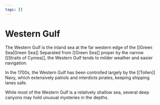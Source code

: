 ```yaml
---
tags: []
---
```

# Western Gulf

The Western Gulf is the inland sea at the far western edge of the [[Green Sea|Green Sea]] Separated from [[Green Sea]] proper by the narrow [[Straits of Cymea]], the Western Gulf tends to milder weather and easier navigation. 

In the 1700s, the Western Gulf has been controlled largely by the [[Tollen]] Navy, which extensively patrols and interdicts pirates, keeping shipping lanes safe. 

While most of the Western Gulf is a relatively shallow sea, several deep canyons may hold unusual mysteries in the depths. 